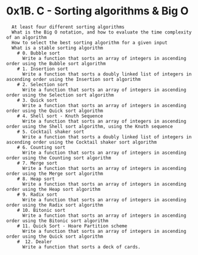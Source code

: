# 0x1B. C - Sorting algorithms & Big O
      At least four different sorting algorithms
      What is the Big O notation, and how to evaluate the time complexity of an algorithm
      How to select the best sorting algorithm for a given input
      What is a stable sorting algorithm
        # 0. Bubble sort
          Write a function that sorts an array of integers in ascending order using the Bubble sort algorithm
        # 1. Insertion sort
          Write a function that sorts a doubly linked list of integers in ascending order using the Insertion sort algorithm
        # 2. Selection sort
          Write a function that sorts an array of integers in ascending order using the Selection sort algorithm
        # 3. Quick sort
          Write a function that sorts an array of integers in ascending order using the Quick sort algorithm
        # 4. Shell sort - Knuth Sequence
          Write a function that sorts an array of integers in ascending order using the Shell sort algorithm, using the Knuth sequence
        # 5. Cocktail shaker sort
          Write a function that sorts a doubly linked list of integers in ascending order using the Cocktail shaker sort algorithm
        # 6. Counting sort
          Write a function that sorts an array of integers in ascending order using the Counting sort algorithm
        # 7. Merge sort
          Write a function that sorts an array of integers in ascending order using the Merge sort algorithm
        # 8. Heap sort
          Write a function that sorts an array of integers in ascending order using the Heap sort algorithm
        # 9. Radix sort
          Write a function that sorts an array of integers in ascending order using the Radix sort algorithm
        # 10. Bitonic sort
          Write a function that sorts an array of integers in ascending order using the Bitonic sort algorithm
        # 11. Quick Sort - Hoare Partition scheme
          Write a function that sorts an array of integers in ascending order using the Quick sort algorithm
        #  12. Dealer
          Write a function that sorts a deck of cards.
